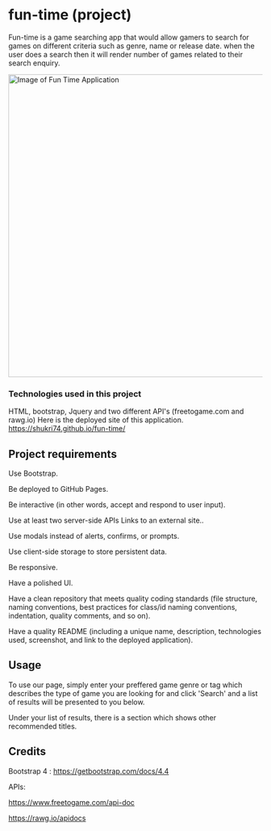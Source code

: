 # fun-time (project)
Fun-time is a game searching app that would allow gamers to search for games on different criteria such as genre, name or release date. when the user does a search then it will render number of games related to their search enquiry.


<img src="assets/images/Application Image.png" alt="Image of Fun Time Application" style="width:600px;"/>



### Technologies used in this project
HTML,
bootstrap,
Jquery and
two different API's
(freetogame.com and 
rawg.io)
Here is the deployed site of this application. https://shukri74.github.io/fun-time/



## Project requirements

Use Bootstrap.

Be deployed to GitHub Pages.

Be interactive (in other words, accept and respond to user input).

Use at least two server-side APIs Links to an external site..

Use modals instead of alerts, confirms, or prompts.

Use client-side storage to store persistent data.

Be responsive.

Have a polished UI.

Have a clean repository that meets quality coding standards (file structure, naming conventions, best practices for class/id naming conventions, indentation, quality comments, and so on).

Have a quality README (including a unique name, description, technologies used, screenshot, and link to the deployed application).

## Usage

To use our page, simply enter your preffered game genre or tag which describes the type of game you are looking for and click 'Search' and a list of results will be presented to you below.

Under your list of results, there is a section which shows other recommended titles.

## Credits

Bootstrap 4 : https://getbootstrap.com/docs/4.4

APIs: 

https://www.freetogame.com/api-doc

https://rawg.io/apidocs






